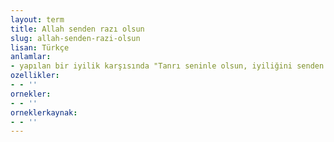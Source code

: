 ```yaml
---
layout: term
title: Allah senden razı olsun
slug: allah-senden-razi-olsun
lisan: Türkçe
anlamlar:
- yapılan bir iyilik karşısında "Tanrı seninle olsun, iyiliğini senden esirgemesin" anlamında teşekkür olarak kullanılan bir söz
ozellikler:
- - ''
ornekler:
- - ''
orneklerkaynak:
- - ''
---
```

